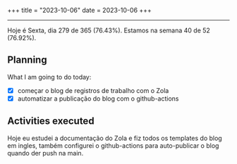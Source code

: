 +++
title = "2023-10-06"
date = 2023-10-06
+++

---

Hoje é Sexta, dia 279 de 365 (76.43%). Estamos na semana 40 de 52 (76.92%). 

## Planning

What I am going to do today: 

- [x] começar o blog de registros de trabalho com o Zola
- [x] automatizar a publicação do blog com o github-actions

## Activities executed

Hoje eu estudei a documentação do Zola e fiz todos os templates do blog em ingles, também configurei o github-actions para auto-publicar o blog quando der push na main.